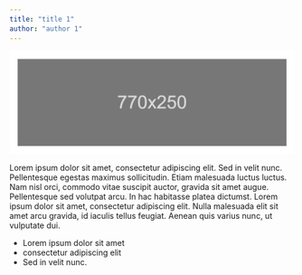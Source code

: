 ```yaml
---
title: "title 1"
author: "author 1"
---
```


![alternate text](./img.jpg)

Lorem ipsum dolor sit amet, consectetur adipiscing elit. Sed in velit nunc. Pellentesque egestas maximus sollicitudin. Etiam malesuada luctus luctus. Nam nisl orci, commodo vitae suscipit auctor, gravida sit amet augue. Pellentesque sed volutpat arcu. In hac habitasse platea dictumst. Lorem ipsum dolor sit amet, consectetur adipiscing elit. Nulla malesuada elit sit amet arcu gravida, id iaculis tellus feugiat. Aenean quis varius nunc, ut vulputate dui.

* Lorem ipsum dolor sit amet
* consectetur adipiscing elit
* Sed in velit nunc.
